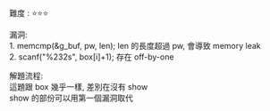 難度 :  :star::star::star:
  

漏洞: <br>
    1. memcmp(&g_buf, pw, len);  len 的長度超過 pw, 會導致 memory leak<br>
    2. scanf("%232s", box[i]+1); 存在 off-by-one


解題流程: <br>
		這題跟 box 幾乎一樣, 差別在沒有 show <br>
        show 的部份可以用第一個漏洞取代<br>
